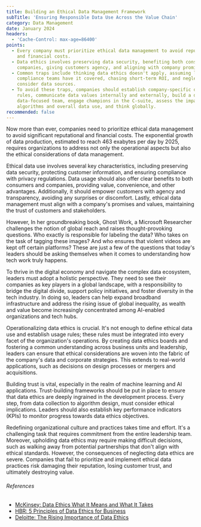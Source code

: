 ```yaml
---
title: Building an Ethical Data Management Framework
subTitle: 'Ensuring Responsible Data Use Across the Value Chain'
category: Data Management
date: January 2024
headers:
  - 'Cache-Control: max-age=86400'
points:
  - Every company must prioritize ethical data management to avoid reputational
    and financial costs.
  - Data ethics involves preserving data security, benefiting both consumers and
    companies, giving customers agency, and aligning with company promises.
  - Common traps include thinking data ethics doesn't apply, assuming legal and
    compliance teams have it covered, chasing short-term ROI, and neglecting to
    consider data sources.
  - To avoid these traps, companies should establish company-specific data usage
    rules, communicate data values internally and externally, build a diverse
    data-focused team, engage champions in the C-suite, assess the impact of
    algorithms and overall data use, and think globally.
recommended: false
---
```


Now more than ever, companies need to prioritize ethical data management to
avoid significant reputational and financial costs. The exponential growth of
data production, estimated to reach 463 exabytes per day by 2025, requires
organizations to address not only the operational aspects but also the ethical
considerations of data management.

Ethical data use involves several key characteristics, including preserving data
security, protecting customer information, and ensuring compliance with privacy
regulations. Data usage should also offer clear benefits to both consumers and
companies, providing value, convenience, and other advantages. Additionally, it
should empower customers with agency and transparency, avoiding any surprises or
discomfort. Lastly, ethical data management must align with a company's promises
and values, maintaining the trust of customers and stakeholders.

However, In her groundbreaking book, Ghost Work, a Microsoft Researcher
challenges the notion of global reach and raises thought-provoking questions.
Who exactly is responsible for labeling the data? Who takes on the task of
tagging these images? And who ensures that violent videos are kept off certain
platforms? These are just a few of the questions that today's leaders should be
asking themselves when it comes to understanding how tech work truly happens.

To thrive in the digital economy and navigate the complex data ecosystem,
leaders must adopt a holistic perspective. They need to see their companies as
key players in a global landscape, with a responsibility to bridge the digital
divide, support policy initiatives, and foster diversity in the tech industry.
In doing so, leaders can help expand broadband infrastructure and address the
rising issue of global inequality, as wealth and value become increasingly
concentrated among AI-enabled organizations and tech hubs.

Operationalizing data ethics is crucial. It's not enough to define ethical data
use and establish usage rules; these rules must be integrated into every facet
of the organization's operations. By creating data ethics boards and fostering a
common understanding across business units and leadership, leaders can ensure
that ethical considerations are woven into the fabric of the company's data and
corporate strategies. This extends to real-world applications, such as decisions
on design processes or mergers and acquisitions.

Building trust is vital, especially in the realm of machine learning and AI
applications. Trust-building frameworks should be put in place to ensure that
data ethics are deeply ingrained in the development process. Every step, from
data collection to algorithm design, must consider ethical implications. Leaders
should also establish key performance indicators (KPIs) to monitor progress
towards data ethics objectives.

Redefining organizational culture and practices takes time and effort. It's a
challenging task that requires commitment from the entire leadership team.
Moreover, upholding data ethics may require making difficult decisions, such as
walking away from potential partnerships that don't align with ethical
standards. However, the consequences of neglecting data ethics are severe.
Companies that fail to prioritize and implement ethical data practices risk
damaging their reputation, losing customer trust, and ultimately destroying
value.

###### References

- [McKinsey: Data Ethics What It Means and What It Takes](https://www.mckinsey.com/capabilities/mckinsey-digital/our-insights/data-ethics-what-it-means-and-what-it-takes)
- [HBR: 5 Principles of Data Ethics for Business](https://online.hbs.edu/blog/post/data-ethics)
- [Deloitte: The Rising Importance of Data Ethics](https://www2.deloitte.com/content/dam/Deloitte/ca/Documents/EN_DataEthics_POV_AODA.pdf)

